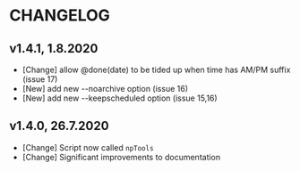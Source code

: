 # CHANGELOG

## v1.4.1, 1.8.2020
- [Change] allow @done(date) to be tided up when time has AM/PM suffix (issue 17)
- [New] add new --noarchive option (issue 16)
- [New] add new --keepscheduled option (issue 15,16)

## v1.4.0,  26.7.2020
- [Change] Script now called `npTools`
- [Change] Significant improvements to documentation


